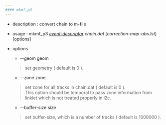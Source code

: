 ```yaml
---
#### mkmf_p3
---
```


+ description : convert chain to m-file  
+ usage : mkmf_p3 *[event-descriptor](event-descriptor)* *chain.dat* [*correction-map-abs.lst*] [options]
+ options
  - --geom geom
  > set geometry ( default is 0 ).  

  - --zone zone
  > set zone for all tracks in chain.dat ( default is 0 ).  
  > This option should be temporal to pass zone information from linklet which is not treated properly in l2c.  

  - --buffer-size size  
  > set buffer-size, which is a number of tracks ( default is 1000000 ).  
